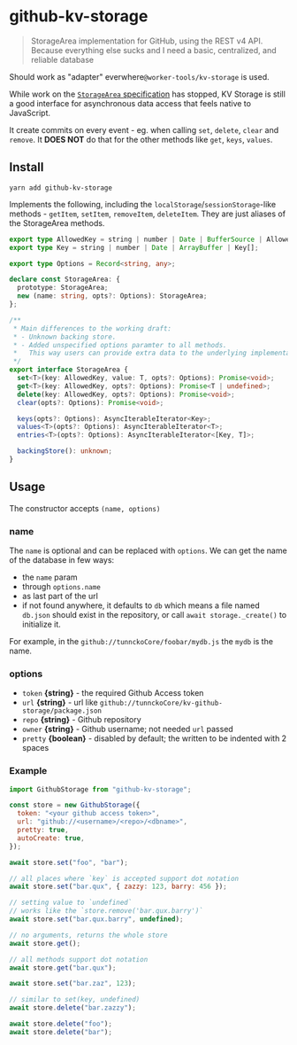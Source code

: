 # github-kv-storage

> StorageArea implementation for GitHub, using the REST v4 API. Because everything else sucks and I need a basic, centralized, and reliable database

Should work as "adapter" everwhere`@worker-tools/kv-storage` is used.

While work on the [`StorageArea` specification](https://wicg.github.io/kv-storage/) has stopped, KV Storage is still a good interface for asynchronous data access that feels native to JavaScript.

It create commits on every event - eg. when calling `set`, `delete`, `clear` and `remove`.
It **DOES NOT** do that for the other methods like `get`, `keys`, `values`.

## Install

```
yarn add github-kv-storage
```

Implements the following, including the `localStorage`/`sessionStorage`-like methods - `getItem`, `setItem`, `removeItem`, `deleteItem`. They are just aliases of the StorageArea methods.

```ts
export type AllowedKey = string | number | Date | BufferSource | AllowedKey[];
export type Key = string | number | Date | ArrayBuffer | Key[];

export type Options = Record<string, any>;

declare const StorageArea: {
  prototype: StorageArea;
  new (name: string, opts?: Options): StorageArea;
};

/**
 * Main differences to the working draft:
 * - Unknown backing store.
 * - Added unspecified options paramter to all methods.
 *   This way users can provide extra data to the underlying implementation without type casting.
 */
export interface StorageArea {
  set<T>(key: AllowedKey, value: T, opts?: Options): Promise<void>;
  get<T>(key: AllowedKey, opts?: Options): Promise<T | undefined>;
  delete(key: AllowedKey, opts?: Options): Promise<void>;
  clear(opts?: Options): Promise<void>;

  keys(opts?: Options): AsyncIterableIterator<Key>;
  values<T>(opts?: Options): AsyncIterableIterator<T>;
  entries<T>(opts?: Options): AsyncIterableIterator<[Key, T]>;

  backingStore(): unknown;
}
```

## Usage

The constructor accepts `(name, options)`

### name

The `name` is optional and can be replaced with `options`. We can get the name of the
database in few ways:

- the `name` param
- through `options.name`
- as last part of the url
- if not found anywhere, it defaults to `db` which means a file named `db.json` should exist
  in the repository, or call `await storage._create()` to initialize it.

For example, in the `github://tunnckoCore/foobar/mydb.js` the `mydb` is the name.

### options

- `token` **{string}** - the required Github Access token
- `url` **{string}** - url like `github://tunnckoCore/kv-github-storage/package.json`
- `repo` **{string}** - Github repository
- `owner` **{string}** - Github username; not needed `url` passed
- `pretty` **{boolean}** - disabled by default; the written to be indented with 2 spaces

### Example

```js
import GithubStorage from "github-kv-storage";

const store = new GithubStorage({
  token: "<your github access token>",
  url: "github://<username>/<repo>/<dbname>",
  pretty: true,
  autoCreate: true,
});

await store.set("foo", "bar");

// all places where `key` is accepted support dot notation
await store.set("bar.qux", { zazzy: 123, barry: 456 });

// setting value to `undefined`
// works like the `store.remove('bar.qux.barry')`
await store.set("bar.qux.barry", undefined);

// no arguments, returns the whole store
await store.get();

// all methods support dot notation
await store.get("bar.qux");

await store.set("bar.zaz", 123);

// similar to set(key, undefined)
await store.delete("bar.zazzy");

await store.delete("foo");
await store.delete("bar");
```
